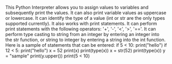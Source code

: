 This Python Interpreter allows you to assign values to variables and subsequently print the values. It can also print variable values as uppercase or lowercase. It can identify the type of a value (int or str are the only types supported currently). It also works with print statements. It can perform print statements with the following operators: '+', '-', '<', '>', '=='. It can perform type casting to string from an integer by entering an integer into the str function, or string to integer by entering a string into the int function. Here is a sample of statements that can be entered:
if 5 < 10:
  print("hello")
if 12 < 5:
  print("hello")
x = 52
print(x)
print(type(x))
x = str(52)
print(type(x))
y = "sample"
print(y.upper())
print(5 < 10)
